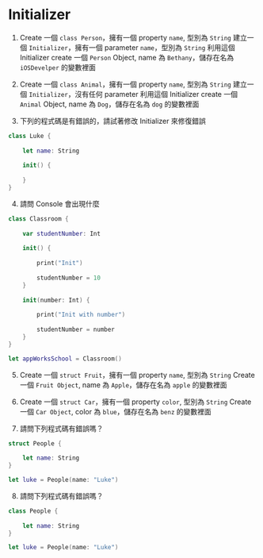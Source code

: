 # Initializer

1. 
    Create 一個 `class Person`，擁有一個 property `name`, 型別為 `String`
    建立一個 `Initializer`，擁有一個 parameter `name`，型別為 `String`
    利用這個 Initializer create 一個 `Person` Object, name 為 `Bethany`，儲存在名為 `iOSDevelper` 的變數裡面

2. 
    Create 一個 `class Animal`，擁有一個 property `name`, 型別為 `String`
    建立一個 `Initializer`，沒有任何 parameter
    利用這個 Initializer create 一個 `Animal` Object, name 為 `Dog`，儲存在名為 `dog` 的變數裡面

3. 下列的程式碼是有錯誤的，請試著修改 Initializer 來修復錯誤

```swift
class Luke {
    
    let name: String
    
    init() {
        
    }
}
```

4. 請問 Console 會出現什麼

```swift
class Classroom {
    
    var studentNumber: Int
    
    init() {
        
        print("Init")
        
        studentNumber = 10
    }
    
    init(number: Int) {
        
        print("Init with number")
        
        studentNumber = number
    }
}

let appWorksSchool = Classroom()
```

5. 
    Create 一個 `struct Fruit`，擁有一個 property `name`, 型別為 `String`
    Create 一個 `Fruit Object`, name 為 `Apple`，儲存在名為 `apple` 的變數裡面

6. 
    Create 一個 `struct Car`，擁有一個 property `color`, 型別為 `String`
    Create 一個 `Car Object`, color 為 `blue`，儲存在名為 `benz` 的變數裡面

7. 請問下列程式碼有錯誤嗎？

```swift
struct People {
    
    let name: String
}

let luke = People(name: "Luke")
```

8. 請問下列程式碼有錯誤嗎？

```swift
class People {
    
    let name: String
}

let luke = People(name: "Luke")
```